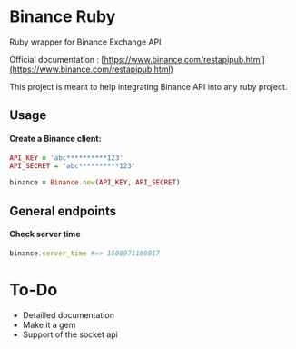 # Binance Ruby
Ruby wrapper for Binance Exchange API

Official documentation : [https://www.binance.com/restapipub.html](https://www.binance.com/restapipub.html) 

This project is meant to help integrating Binance API into any ruby project. 

## Usage

#### Create a Binance client:

```ruby
API_KEY = 'abc**********123'
API_SECRET = 'abc**********123'

binance = Binance.new(API_KEY, API_SECRET)
```
## General endpoints
#### Check server time
```ruby
binance.server_time #=> 1508971180817
```

# To-Do

* Detailled documentation
* Make it a gem
* Support of the socket api 
